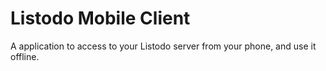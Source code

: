 # Listodo Mobile Client
A application to access to your Listodo server from your phone, and use it offline.
